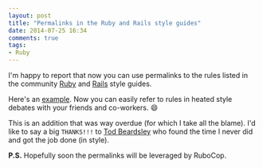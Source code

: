 ```yaml
---
layout: post
title: "Permalinks in the Ruby and Rails style guides"
date: 2014-07-25 16:34
comments: true
tags:
- Ruby
---
```


I'm happy to report that now you can use permalinks to the rules listed in the
community [Ruby](https://github.com/bbatsov/ruby-style-guide) and [Rails](https://github.com/bbatsov/rails-style-guide) style guides.

Here's an
[example](https://github.com/bbatsov/ruby-style-guide#indent-when-to-case).
Now you can easily refer to rules in heated style debates with your
friends and co-workers. :smile:

This is an addition that was way overdue (for which I take all the
blame). I'd like to say a big `THANKS!!!` to [Tod Beardsley](https://github.com/todb) who
found the time I never did and got the job done (in style).

**P.S.** Hopefully soon the permalinks will be leveraged by RuboCop.
